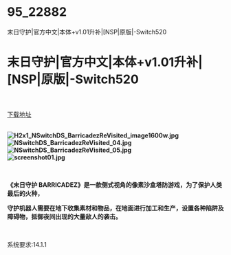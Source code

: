 # 95_22882
末日守护|官方中文|本体+v1.01升补|[NSP|原版|-Switch520
# 末日守护|官方中文|本体+v1.01升补|[NSP|原版|-Switch520
 <br/></br>
[下载地址](https://www.switch520.cc/article/22882 "下载地址")
<br/></br>

<p><strong><img title="H2x1_NSwitchDS_BarricadezReVisited_image1600w.jpg" src="https://www.switch520.cc/muke_img/2021_10_03_2af643da2e47b.jpg" alt="H2x1_NSwitchDS_BarricadezReVisited_image1600w.jpg"></strong><br>
<strong><img title="NSwitchDS_BarricadezReVisited_04.jpg" src="https://www.switch520.cc/muke_img/2021_10_03_2af1e6b0f58a7.jpg" alt="NSwitchDS_BarricadezReVisited_04.jpg"></strong><br>
<strong><img title="NSwitchDS_BarricadezReVisited_05.jpg" src="https://www.switch520.cc/muke_img/2021_10_03_eab3008e97dca.jpg" alt="NSwitchDS_BarricadezReVisited_05.jpg"></strong><br>
<strong><img title="screenshot01.jpg" src="https://www.switch520.cc/muke_img/2021_10_03_7a6255b237273.jpg" alt="screenshot01.jpg">&nbsp;</strong></p>
<p>&nbsp;</p>
<p><strong>《末日守护 BARRICADEZ》是一款侧式视角的像素沙盒塔防游戏，为了保护人类最后的火种，</strong></p>
<p><strong>守护机器人需要在地下收集素材和物品，在地面进行加工和生产，设置各种陷阱及障碍物，抵御夜间出现的大量敌人的袭击。</strong></p>
<p>&nbsp;</p>
<p>系统要求:14.1.1</p>



